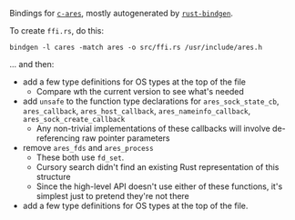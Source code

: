 Bindings for [`c-ares`](http://c-ares.haxx.se/), mostly autogenerated by [`rust-bindgen`](https://github.com/crabtw/rust-bindgen).

To create `ffi.rs`, do this:

    bindgen -l cares -match ares -o src/ffi.rs /usr/include/ares.h

... and then:

- add a few type definitions for OS types at the top of the file
    - Compare wth the current version to see what's needed
- add `unsafe` to the function type declarations for `ares_sock_state_cb`, `ares_callback`, `ares_host_callback`, `ares_nameinfo_callback`, `ares_sock_create_callback`
    - Any non-trivial implementations of these callbacks will involve de-referencing raw pointer parameters
- remove `ares_fds` and `ares_process`
    - These both use `fd_set`.  
    - Cursory search didn't find an existing Rust representation of this structure
    - Since the high-level API doesn't use either of these functions, it's simplest just to pretend they're not there
- add a few type definitions for OS types at the top of the file.
